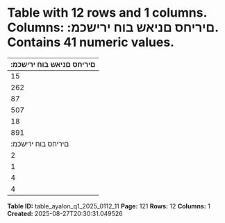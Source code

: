 # Table with 12 rows and 1 columns. Columns: :םיריחס םניאש בוח ירישכמ. Contains 41 numeric values.

| :םיריחס םניאש בוח ירישכמ |
|---|
| 15 | 542 15 | 542 - םייסנניפ תודסומבו םיקנבב תונודקפ |
| 262 | 909 - 262 | 909 תודעוימ ח"גא |
| 87 | 891 - 87 | 891 תוריחס ןניאש תוינרצנוק ח"גא |
| 507 | 240 41 | 934 465 | 306 תואוולה |
| 18 | 333 - 18 | 333 םיריחס םניאש םירחא בוח ירישכמ |
| 891 | 915 57 | 476 834 | 439 םיריחס םניאש בוח ירישכמ לכה ךס |
| :םיריחס בוח ירישכמ |
| 2 | 663 | 275 - 2 | 663 | 275 תויתלשממ ח"גא |
| 1 | 348 | 029 - 1 | 348 | 029 תוריחס תוינרצנוק ח"גא |
| 4 | 011 | 304 - 4 | 011 | 304 םיריחס בוח ירישכמ לכה ךס |
| 4 | 903 | 219 57 | 476 4 | 845 | 743 בוח ירישכמ לכה ךס |

**Table ID:** table_ayalon_q1_2025_0112_11
**Page:** 121
**Rows:** 12
**Columns:** 1
**Created:** 2025-08-27T20:30:31.049526
